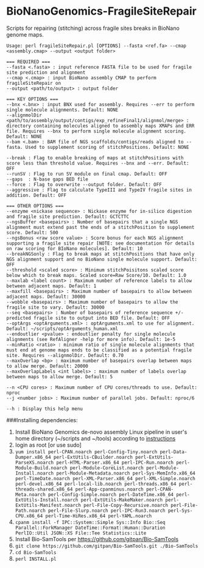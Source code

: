 # BioNanoGenomics-FragileSiteRepair
Scripts for repairing (stitching) across fragile sites breaks in BioNano genome maps.

```
Usage: perl fragileSiteRepair.pl [OPTIONS] --fasta <ref.fa> --cmap <assembly.cmap> --output <output folder>
```
``` 
=== REQUIRED ===
--fasta <.fasta> : input reference FASTA file to be used for fragile site prediction and alignment
--cmap <.cmap> : input BioNano assembly CMAP to perform fragileSiteRepair on
--output <path/to/output> : output folder

=== KEY OPTIONS ===
--bnx <.bnx> : input BNX used for assembly. Requires --err to perform single molecule alignments. Default: NONE
--alignmolDir <path/to/assembly/output/contigs/exp_refineFinal1/alignmol/merge> : directory containing molecules aligned to assembly maps XMAPs and ERR file. Requires --bnx to perform single molecule alignment scoring. Default: NONE  
--bam <.bam> : BAM file of NGS scaffolds/contigs/reads aligned to --fasta. Used to supplement scoring of stitchPositions. Default: NONE

--break : Flag to enable breaking of maps at stitchPositions with score less than threshold value. Requires --bnx and --err. Default: OFF
--runSV : Flag to run SV module on final cmap. Default: OFF
--gaps  : N-base gaps BED file 
--force : Flag to overwrite --output folder. Default: OFF
--aggressive : Flag to calculate TypeIII and TypeIV fragile sites in addition. Default: OFF

=== OTHER OPTIONS ===
--enzyme <nickase sequence> : Nickase enzyme for in-silico digestion and fragile site prediction. Default: GCTCTTC
--ngsBuffer <basepairs> : Number of basepairs that a single NGS alignment must extend past the ends of a stitchPosition to supplement score. Default: 500
--ngsBonus <raw score value> : Score bonus for each NGS alignment supporting a fragile site repair [NOTE: see documentation for details on raw scoring for BIoNano molecules]. Default: 10
--breakNGSonly : Flag to break maps at stitchPositions that have only NGS alignment support and no BioNano single molecule support. Default: OFF
--threshold <scaled score> : Minimum stitchPoisitons scaled score below which to break maps. Scaled score=Raw Score/10. Default: 1.0
--maxlab <label count> : Maximum number of reference labels to allow between adjacent maps. Default: 1
--maxfill <basepairs> : Maximum number of basepairs to allow between adjacent maps. Default: 30000
--wobble <basepairs> : Maximum number of basepairs to allow the fragile site to vary. Default: 30000
--seq <basepairs> : Number of basepairs of reference sequence +/- predicted fragile site to output into BED file. Default: OFF
--optArgs <optArguments.xml> : optArguments.xml to use for alignment. Default: ~/scripts/optArguments_human.xml
--endoutlier <pvalue> : endoutlier penalty for single molecule alignments (see RefAligner -help for more info). Default: 1e-5
--minRatio <ratio> : minimum ratio of single molecule alignments that must end at genome maps ends to be classified as a potential fragile site. Requires --alignmolDir. Default: 0.70
--maxOverlap <bp> : maximum number of basepairs overlap between maps to allow merge. Default: 20000
--maxOverlapLabels <int labels> : maximum number of labels overlap between maps to allow merge. Default: 5

--n <CPU cores> : Maximum number of CPU cores/threads to use. Default: nproc
--j <number jobs> : Maximum number of parallel jobs. Default: nproc/6

--h : Display this help menu
```

###Installing dependencies:
1. Install BioNano Genomics de-novo assembly Linux pipeline in user's home directory (~/scripts and ~/tools) according to [instructions](http://www.bnxinstall.com/training/docs/IrysViewSoftwareInstallationGuide.pdf)  
2. login as root [or use sudo]
3. `yum install perl-CPAN.noarch perl-Config-Tiny.noarch perl-Data-Dumper.x86_64 perl-ExtUtils-CBuilder.noarch perl-ExtUtils-ParseXS.noarch perl-HTML-Parser.x86_64 perl-IPC-Run.noarch perl-Module-Build.noarch perl-Module-CoreList.noarch perl-Module-Install.noarch perl-Module-Metadata.noarch perl-Sys-MemInfo.x86_64 perl-TimeDate.noarch perl-XML-Parser.x86_64 perl-XML-Simple.noarch perl-devel.x86_64 perl-local-lib.noarch perl-threads.x86_64 perl-threads-shared.x86_64 perl-App-cpanminus.noarch perl-CPAN-Meta.noarch perl-Config-Simple.noarch perl-DateTime.x86_64 perl-ExtUtils-Install.noarch perl-ExtUtils-MakeMaker.noarch perl-ExtUtils-Manifest.noarch perl-File-Copy-Recursive.noarch perl-File-Path.noarch perl-File-Slurp.noarch perl-IPC-Run3.noarch perl-Sys-CPU.x86_64 perl-Time-HiRes.x86_64 perl-YAML.noarch`
4. `cpanm install -f IPC::System::Simple Sys::Info Bio::Seq Parallel::ForkManager DateTime::Format::Human::Duration PerlIO::Util JSON::XS File::Tee Statistics::Lite`
5. Install Bio-SamTools per https://github.com/gitpan/Bio-SamTools
  1. `git clone https://github.com/gitpan/Bio-SamTools.git ./Bio-SamTools`
  2. `cd Bio-SamTools`
  3. `perl INSTALL.pl`

